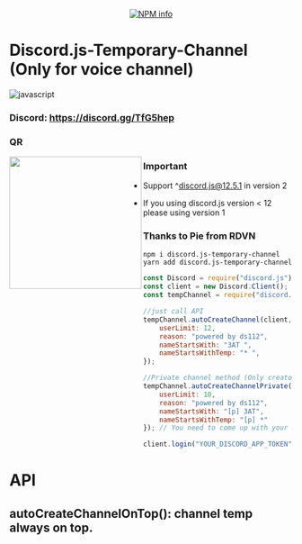 <div align="center">
  <p>
    <a href="https://nodei.co/npm/discord.js-temporary-channel/">
    <img src="https://nodei.co/npm/discord.js-temporary-channel.png?downloads=true&stars=true" alt="NPM info" /></a>
  </p>
</div>

# Discord.js-Temporary-Channel (Only for voice channel)

![javascript](https://img.shields.io/badge/javascript-ESNEXT-brightgreen.svg?logo=javascript&style=for-the-badge)

### Discord: https://discord.gg/TfG5hep

### QR

<img align="left" width="235" height="235" src="./qrcode/invite.gif">

### Important

-   Support ^discord.js@12.5.1 in version 2

-   If you using discord.js version < 12 please using version 1

### Thanks to Pie from RDVN

```npm
npm i discord.js-temporary-channel
yarn add discord.js-temporary-channel
```

```javascript
const Discord = require("discord.js");
const client = new Discord.Client();
const tempChannel = require("discord.js-temporary-channel");

//just call API
tempChannel.autoCreateChannel(client, {
    userLimit: 12,
    reason: "powered by ds112",
    nameStartsWith: "3AT ",
    nameStartsWithTemp: "* ",
});

//Private channel method (Only creator has access)
tempChannel.autoCreateChannelPrivate(client, {
    userLimit: 10,
    reason: "powered by ds112",
    nameStartsWith: "[p] 3AT",
    nameStartsWithTemp: "[p] *"
}); // You need to come up with your own implementation on how to invite another users to this channel.

client.login("YOUR_DISCORD_APP_TOKEN");
```

# API

## autoCreateChannelOnTop(): channel temp always on top.
